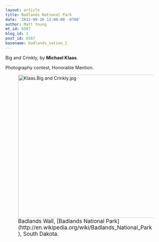 ```yaml
---
layout: article
title: Badlands National Park
date: '2012-09-10 12:00:00 -0700'
author: Matt Young
mt_id: 6587
blog_id: 2
post_id: 6587
basename: badlands_nation_1
---
```

Big and Crinkly, by **Michael Klaas**.

Photography contest, Honorable Mention.

<figure>
<img src="{{ site.baseurl }}/uploads/2012/Klaas.Big%20and%20Crinkly.jpg" alt="Klaas.Big and Crinkly.jpg" width="600" height="450" />
<figcaption markdown="span">
<big>Badlands Wall, [Badlands National Park](http://en.wikipedia.org/wiki/Badlands_National_Park), South Dakota.</big>

</figcaption>
</figure>
